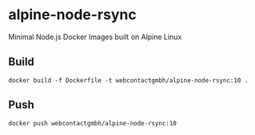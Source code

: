 # alpine-node-rsync
Minimal Node.js Docker Images built on Alpine Linux

## Build

    docker build -f Dockerfile -t webcontactgmbh/alpine-node-rsync:10 .

## Push

    docker push webcontactgmbh/alpine-node-rsync:10
